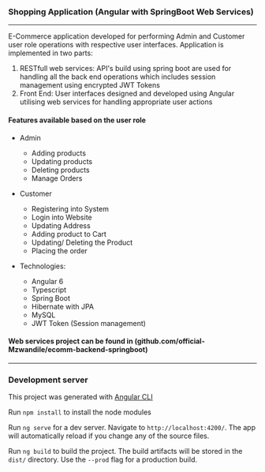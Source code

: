 ### Shopping Application (Angular with SpringBoot Web Services)
---------
E-Commerce application developed for performing Admin and Customer user role operations with respective user interfaces. Application is implemented in two parts:
1. RESTfull web services: API's build using spring boot are used for handling all the back end operations which includes session management using encrypted JWT Tokens 
2. Front End: User interfaces designed and developed using Angular utilising web services for handling appropriate user actions  

#### Features available based on the user role
* Admin
  * Adding products
  * Updating products
  * Deleting products
  * Manage Orders
* Customer
  * Registering into System
  * Login into Website
  * Updating Address
  * Adding product to Cart
  * Updating/ Deleting the Product
  * Placing the order

* Technologies: 
  * Angular 6
  * Typescript
  * Spring Boot
  * Hibernate with JPA 
  * MySQL
  * JWT Token (Session management)

#### Web services project can be found in (github.com/official-Mzwandile/ecomm-backend-springboot)

---------
### Development server

This project was generated with [Angular CLI](https://github.com/angular/angular-cli) 

Run `npm install` to install the node modules

Run `ng serve` for a dev server. Navigate to `http://localhost:4200/`. The app will automatically reload if you change any of the source files.

Run `ng build` to build the project. The build artifacts will be stored in the `dist/` directory. Use the `--prod` flag for a production build.

